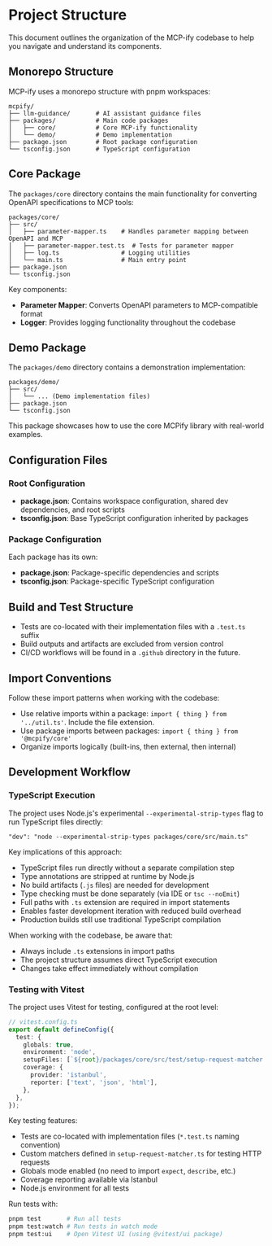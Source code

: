 # Project Structure

This document outlines the organization of the MCP-ify codebase to help you navigate and understand its components.

## Monorepo Structure

MCP-ify uses a monorepo structure with pnpm workspaces:

```
mcpify/
├── llm-guidance/       # AI assistant guidance files
├── packages/           # Main code packages
│   ├── core/           # Core MCP-ify functionality
│   └── demo/           # Demo implementation
├── package.json        # Root package configuration
└── tsconfig.json       # TypeScript configuration
```

## Core Package

The `packages/core` directory contains the main functionality for converting OpenAPI specifications to MCP tools:

```
packages/core/
├── src/
│   ├── parameter-mapper.ts    # Handles parameter mapping between OpenAPI and MCP
│   ├── parameter-mapper.test.ts  # Tests for parameter mapper
│   ├── log.ts                 # Logging utilities
│   └── main.ts                # Main entry point
├── package.json
└── tsconfig.json
```

Key components:

- **Parameter Mapper**: Converts OpenAPI parameters to MCP-compatible format
- **Logger**: Provides logging functionality throughout the codebase

## Demo Package

The `packages/demo` directory contains a demonstration implementation:

```
packages/demo/
├── src/
│   └── ... (Demo implementation files)
├── package.json
└── tsconfig.json
```

This package showcases how to use the core MCPify library with real-world examples.

## Configuration Files

### Root Configuration

- **package.json**: Contains workspace configuration, shared dev dependencies, and root scripts
- **tsconfig.json**: Base TypeScript configuration inherited by packages

### Package Configuration

Each package has its own:

- **package.json**: Package-specific dependencies and scripts
- **tsconfig.json**: Package-specific TypeScript configuration

## Build and Test Structure

- Tests are co-located with their implementation files with a `.test.ts` suffix
- Build outputs and artifacts are excluded from version control
- CI/CD workflows will be found in a `.github` directory in the future.

## Import Conventions

Follow these import patterns when working with the codebase:

- Use relative imports within a package: `import { thing } from '../util.ts'`. Include the file extension.
- Use package imports between packages: `import { thing } from '@mcpify/core'`
- Organize imports logically (built-ins, then external, then internal)

## Development Workflow

### TypeScript Execution

The project uses Node.js's experimental `--experimental-strip-types` flag to run TypeScript files directly:

```
"dev": "node --experimental-strip-types packages/core/src/main.ts"
```

Key implications of this approach:

- TypeScript files run directly without a separate compilation step
- Type annotations are stripped at runtime by Node.js
- No build artifacts (`.js` files) are needed for development
- Type checking must be done separately (via IDE or `tsc --noEmit`)
- Full paths with `.ts` extension are required in import statements
- Enables faster development iteration with reduced build overhead
- Production builds still use traditional TypeScript compilation

When working with the codebase, be aware that:

- Always include `.ts` extensions in import paths
- The project structure assumes direct TypeScript execution
- Changes take effect immediately without compilation

### Testing with Vitest

The project uses Vitest for testing, configured at the root level:

```typescript
// vitest.config.ts
export default defineConfig({
  test: {
    globals: true,
    environment: 'node',
    setupFiles: [`${root}/packages/core/src/test/setup-request-matcher.ts`],
    coverage: {
      provider: 'istanbul',
      reporter: ['text', 'json', 'html'],
    },
  },
});
```

Key testing features:

- Tests are co-located with implementation files (`*.test.ts` naming convention)
- Custom matchers defined in `setup-request-matcher.ts` for testing HTTP requests
- Globals mode enabled (no need to import `expect`, `describe`, etc.)
- Coverage reporting available via Istanbul
- Node.js environment for all tests

Run tests with:

```bash
pnpm test       # Run all tests
pnpm test:watch # Run tests in watch mode
pnpm test:ui    # Open Vitest UI (using @vitest/ui package)
```
